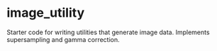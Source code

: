 # image_utility

Starter code for writing utilities that generate image data. Implements supersampling and gamma correction.